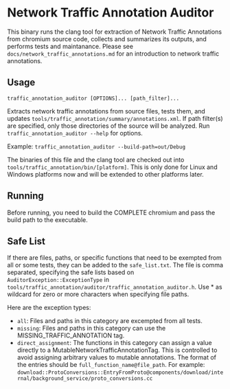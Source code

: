 # Network Traffic Annotation Auditor
This binary runs the clang tool for extraction of Network Traffic Annotations
from chromium source code, collects and summarizes its outputs, and performs
tests and maintanance.
Please see `docs/network_traffic_annotations.md` for an introduction to network
traffic annotations.

## Usage
`traffic_annotation_auditor [OPTIONS]... [path_filter]...`

Extracts network traffic annotations from source files, tests them, and updates
`tools/traffic_annotation/summary/annotations.xml`. If path filter(s) are
specified, only those directories of the source will be analyzed.
Run `traffic_annotation_auditor --help` for options.

Example:
  `traffic_annotation_auditor --build-path=out/Debug`

The binaries of this file and the clang tool are checked out into
`tools/traffic_annotation/bin/[platform]`. This is only done for Linux and
Windows platforms now and will be extended to other platforms later.

## Running
Before running, you need to build the COMPLETE chromium and pass the build path
to the executable.

## Safe List
If there are files, paths, or specific functions that need to be exempted from
all or some tests, they can be added to the `safe_list.txt`. The file is comma
separated, specifying the safe lists based on
`AuditorException::ExceptionType` in
`tools/traffic_annotation/auditor/traffic_annotation_auditor.h`.
Use * as wildcard for zero or more characters when specifying file paths.

Here are the exception types:
* `all`: Files and paths in this category are excempted from all tests.
* `missing`: Files and paths in this category can use the
  MISSING_TRAFFIC_ANNOTATION tag.
* `direct_assignment`: The functions in this category can assign a value
  directly to a MutableNetworkTrafficAnnotationTag. This is controlled to
  avoid assigning arbitrary values to mutable annotations. The format of the
  entries should be `full_function_name@file_path`. For example:
  `download::ProtoConversions::EntryFromProto@components/download/internal/background_service/proto_conversions.cc`